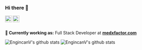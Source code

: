### Hi there 👋

<a href="https://twitter.com/mjavadhpour">
  <img align="left" alt="Mohammad Javad Hosein Pour | Twitter" width="22px" src="https://cdn.jsdelivr.net/npm/simple-icons@v3/icons/twitter.svg" />
</a>
<a href="https://www.linkedin.com/in/mjavadhpour">
  <img align="left" alt="Mohammad Javad Hosein Pour | LinkedIn" width="22px" src="https://cdn.jsdelivr.net/npm/simple-icons@v3/icons/linkedin.svg" />
</a>
<br>
<br>

**💼 Currently working as:** Full Stack Developer at <a href="http://medxfactor.com/" target="_blank"><b>medxfactor.com</b></a>

![EngincanV's github stats](https://github-readme-stats.vercel.app/api?username=mjavadhpour&show_icons=true&line_height=30&count_private=true)
![EngincanV's github stats](https://github-readme-stats.vercel.app/api/top-langs/?username=mjavadhpour&amp;layout=compact)
